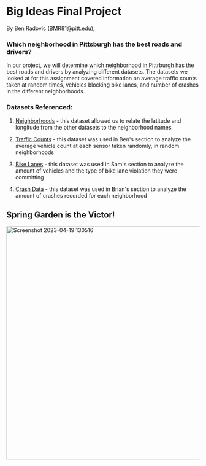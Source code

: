 # Big Ideas Final Project
By Ben Radovic (BMR81@pitt.edu), 

### Which neighborhood in Pittsburgh has the best roads and drivers?
In our project, we will determine which neighborhood in Pittrburgh has the best roads and drivers by analyzing different datasets. The datasets we looked at for this assignment covered information on average traffic counts taken at random times, vehicles blocking bike lanes, and number of crashes in the different neighborhoods.


### Datasets Referenced:

1. [Neighborhoods](https://data.wprdc.org/dataset/neighborhoods2) - this dataset allowed us to relate the latitude and longitude from the other datasets to the neighborhood names

2. [Traffic Counts](https://data.wprdc.org/dataset/allegheny-county-traffic-counts/resource/8edd8a76-8607-4ed3-960f-dcae914fd937?view_id=838354b4-3f5d-46ab-ad01-06c1dc233472) - this dataset was used in Ben's section to analyze the average vehicle count at each sensor taken randomly, in random neighborhoods

3. [Bike Lanes](https://data.wprdc.org/dataset/data-protected-bike-lanes-oct-2019/resource/6f53b0c2-4919-4145-adb6-7f1622437b7e) - this dataset was used in Sam's section to analyze the amount of vehicles and the type of bike lane violation they were committing

4. [Crash Data](https://data.wprdc.org/dataset/allegheny-county-crash-data/resource/e3b145c0-41ba-4cc9-9054-8f686ac59643) - this dataset was used in Brian's section to analyze the amount of crashes recorded for each neighborhood


## Spring Garden is the Victor!

<img width="608" alt="Screenshot 2023-04-19 130516" src="https://user-images.githubusercontent.com/112730487/233150883-a179480b-765d-421b-b02a-c52085ba8c9f.png">
